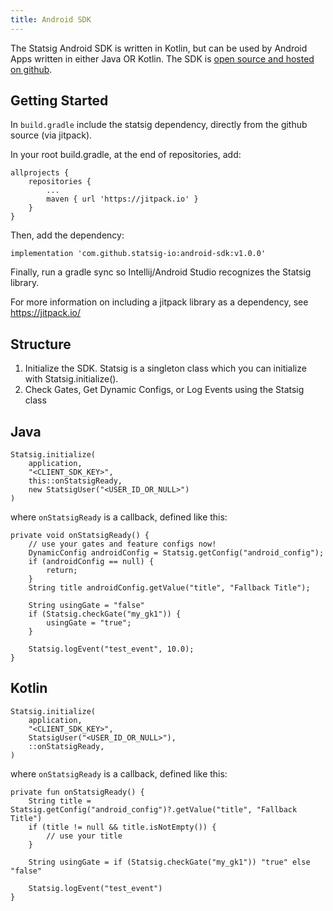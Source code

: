 ```yaml
---
title: Android SDK
---
```


The Statsig Android SDK is written in Kotlin, but can be used by Android Apps written in either Java OR Kotlin.
The SDK is [open source and hosted on github](https://github.com/statsig-io/android-sdk).

## Getting Started

In `build.gradle` include the statsig dependency, directly from the github source (via jitpack).

In your root build.gradle, at the end of repositories, add:

    allprojects {
        repositories {
            ...
            maven { url 'https://jitpack.io' }
        }
    }

Then, add the dependency:

    implementation 'com.github.statsig-io:android-sdk:v1.0.0'

Finally, run a gradle sync so Intellij/Android Studio recognizes the Statsig library.

For more information on including a jitpack library as a dependency, see https://jitpack.io/

## Structure

1. Initialize the SDK.  Statsig is a singleton class which you can initialize with Statsig.initialize().
2. Check Gates, Get Dynamic Configs, or Log Events using the Statsig class

## Java

    Statsig.initialize(  
        application,  
        "<CLIENT_SDK_KEY>",  
        this::onStatsigReady,  
        new StatsigUser("<USER_ID_OR_NULL>")
    )

where `onStatsigReady` is a callback, defined like this:

    private void onStatsigReady() {
        // use your gates and feature configs now!
        DynamicConfig androidConfig = Statsig.getConfig("android_config");
        if (androidConfig == null) {  
            return;  
        }
        String title androidConfig.getValue("title", "Fallback Title");
	
        String usingGate = "false"
        if (Statsig.checkGate("my_gk1")) {
            usingGate = "true";
        }
        
        Statsig.logEvent("test_event", 10.0);
    }
    
## Kotlin

    Statsig.initialize(  
        application,  
        "<CLIENT_SDK_KEY>",  
        StatsigUser("<USER_ID_OR_NULL>"),  
        ::onStatsigReady,  
    )

where `onStatsigReady` is a callback, defined like this:

    private fun onStatsigReady() {
        String title = Statsig.getConfig("android_config")?.getValue("title", "Fallback Title")
        if (title != null && title.isNotEmpty()) {
            // use your title
        }
        
        String usingGate = if (Statsig.checkGate("my_gk1")) "true" else "false"
        
        Statsig.logEvent("test_event")
    }

